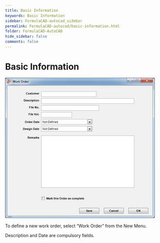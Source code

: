 ```yaml
---
title: Basic Information
keywords: Basic Information
sidebar: FormulaCAD-autocad_sidebar
permalink: FormulaCAD-autocad/basic-information.html
folder: FormulaCAD-AutoCAD
hide_sidebar: false
comments: false
---
```

# Basic Information

![](/images/basic-info-work-order.jpg)

To define a new work order, select “Work Order” from the New Menu.

Description and Date are compulsory fields.
